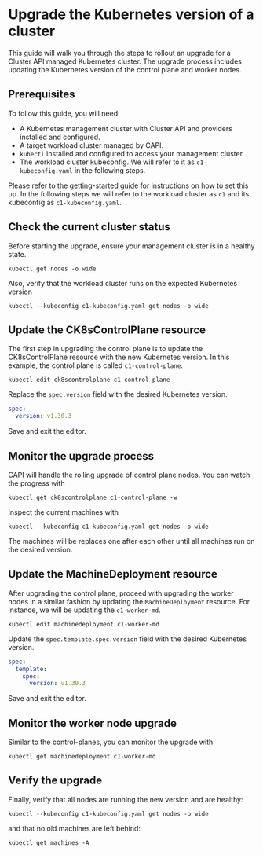 # Upgrade the Kubernetes version of a cluster

This guide will walk you through the steps to rollout an upgrade for a
Cluster API managed Kubernetes cluster. The upgrade process includes updating
the Kubernetes version of the control plane and worker nodes.

## Prerequisites

To follow this guide, you will need:

- A Kubernetes management cluster with Cluster API and providers installed
  and configured.
- A target workload cluster managed by CAPI.
- `kubectl` installed and configured to access your management cluster.
- The workload cluster kubeconfig. We will refer to it as `c1-kubeconfig.yaml`
  in the following steps.

Please refer to the [getting-started guide][getting-started] for instructions
on how to set this up.
In the following steps we will refer to the workload cluster as `c1` and its
kubeconfig as `c1-kubeconfig.yaml`.

## Check the current cluster status

Before starting the upgrade, ensure your management cluster is in a healthy
state.

```
kubectl get nodes -o wide
```

Also, verify that the workload cluster runs on the expected Kubernetes version

```
kubectl --kubeconfig c1-kubeconfig.yaml get nodes -o wide
```

## Update the CK8sControlPlane resource

The first step in upgrading the control plane is to update the CK8sControlPlane
resource with the new Kubernetes version. In this example, the control plane
is called `c1-control-plane`.

```
kubectl edit ck8scontrolplane c1-control-plane
```

Replace the `spec.version` field with the desired Kubernetes version.

```yaml
spec:
  version: v1.30.3
```

Save and exit the editor.

## Monitor the upgrade process

CAPI will handle the rolling upgrade of control plane nodes.
You can watch the progress with

```
kubectl get ck8scontrolplane c1-control-plane -w
```

Inspect the current machines with

```
kubectl --kubeconfig c1-kubeconfig.yaml get nodes -o wide
```

The machines will be replaces one after each other until all machines run on
the desired version.

## Update the MachineDeployment resource

After upgrading the control plane, proceed with upgrading the worker nodes
in a similar fashion by updating the `MachineDeployment` resource. For
instance, we will be updating the `c1-worker-md`.

```
kubectl edit machinedeployment c1-worker-md
```

Update the `spec.template.spec.version` field with the desired
Kubernetes version.

```yaml
spec:
  template:
    spec:
      version: v1.30.3
```

Save and exit the editor.

## Monitor the worker node upgrade

Similar to the control-planes, you can monitor the upgrade with

```
kubectl get machinedeployment c1-worker-md
```

## Verify the upgrade

Finally, verify that all nodes are running the new version and are healthy:

```
kubectl --kubeconfig c1-kubeconfig.yaml get nodes -o wide
```

and that no old machines are left behind:

```
kubectl get machines -A
```

<!-- LINKS -->
[getting-started]: ../tutorial/getting-started.md
